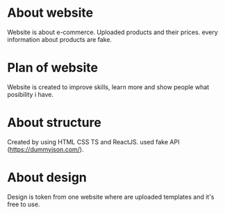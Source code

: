 # About website

Website is about e-commerce. Uploaded products and their prices. every information about products are fake.

# Plan of website

Website is created to improve skills, learn more and show people what posibility i have.

# About structure

Created by using HTML CSS TS and ReactJS. used fake API (https://dummyjson.com/).

# About design

Design is token from one website where are uploaded templates and it's free to use.
